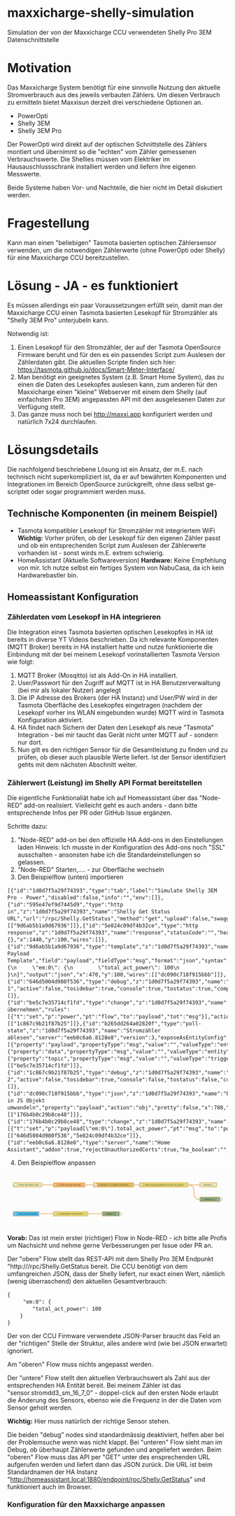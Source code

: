 # maxxicharge-shelly-simulation
Simulation der von der Maxxicharge CCU verwendeten Shelly Pro 3EM Datenschnittstelle 

# Motivation
Das Maxxicharge System benötigt für eine sinnvolle Nutzung den aktuelle Stromverbrauch 
aus des jeweils verbauten Zählers. Um diesen Verbrauch zu ermitteln bietet Maxxisun
derzeit drei verschiedene Optionen an.

- PowerOpti
- Shelly 3EM
- Shelly 3EM Pro

Der PowerOpti wird direkt auf der optischen Schnittstelle des Zählers montiert und
übernimmt so die "echten" vom Zähler gemessenen Verbrauchswerte. Die Shellies müssen vom Elektriker im Hausauschlussschrank
installiert werden und liefern ihre eigenen Messwerte.

Beide Systeme haben Vor- und Nachteile, die hier nicht im Detail diskutiert werden.

# Fragestellung
Kann man einen "beliebigen" Tasmota basierten optischen Zählersensor verwenden, um die 
notwendigen Zählerwerte (ohne PowerOpti oder Shelly) für eine Maxxicharge CCU bereitzustellen.

# Lösung - JA - es funktioniert
Es müssen allerdings ein paar Voraussetzungen erfüllt sein, damit man der Maxxicharge CCU
einen Tasmota basierten Lesekopf für Stromzähler als "Shelly 3EM Pro" unterjubeln kann.

Notwendig ist:
1. Einen Lesekopf für den Stromzähler, der auf der Tasmota OpenSource Firmware beruht und
   für den es ein passendes Script zum Auslesen der Zählerdaten gibt.
   Die aktuellen Scripte finden sich hier: https://tasmota.github.io/docs/Smart-Meter-Interface/
2. Man benötigt ein geeignetes System (z.B. Smart Home System), das zu einen die Daten
   des Lesekopfes auslesen kann, zum anderen für den Maxxicharge einen "kleine" Webserver
   mit einem dem Shelly (auf einfachsten Pro 3EM) angepassten API mit den ausgelesenen Daten
   zur Verfügung stellt.
3. Das ganze muss noch bei http://maxxi.app konfiguriert werden und natürlich 7x24 durchlaufen.

# Lösungsdetails
Die nachfolgend beschriebene Lösung ist ein Ansatz, der m.E. nach technisch nicht superkompliziert
ist, da er auf bewährten Komponenten und Integrationen im Bereich OpenSource zurückgreift, ohne
dass selbst ge-scriptet oder sogar programmiert werden muss.

## Technische Komponenten (in meinem Beispiel)
- Tasmota kompatibler Lesekopf für Stromzähler mit integriertem WiFi
  **Wichtig:** Vorher prüfen, ob der Lesekopf für den eigenen Zähler passt und ob ein entsprechenden Script
  zum Auslesen der Zählerwerte vorhanden ist - sonst wirds m.E. extrem schwierig.
- HomeAssistant (Aktuelle Softwareversion)
  **Hardware:** Keine Empfehlung von mir. Ich nutze selbst ein fertiges System von NabuCasa, da ich kein
  Hardwarebastler bin.

## Homeassistant Konfiguration

### Zählerdaten vom Lesekopf in HA integrieren

Die Integration eines Tasmota basierten optischen Lesekopfes in HA ist bereits in diverse YT Videos
beschrieben. Da ich relevante Komponenten (MQTT Broker) bereits in HA installiert hatte und nutze
funktionierte die Einbindung mit der bei meinem Lesekopf vorinstallierten Tasmota Version wie folgt:

1. MQTT Broker (Mosqitto) ist als Add-On in HA installiert.
2. User/Passwort für den Zugriff auf MQTT ist in HA Benutzerverwaltung (bei mir als lokaler Nutzer) angelegt
3. Die IP Adresse des Brokers (der HA Instanz) und User/PW wird in der Tasmota Oberfläche des Lesekopfes
   eingetragen (nachdem der Lesekopf vorher ins WLAN eingebunden wurde)
   MQTT wird in Tasmota Konfiguration aktiviert.
5. HA findet nach Sichern der Daten den Lesekopf als neue "Tasmota" Integration - bei mir taucht das Gerät
   nicht unter MQTT auf - sondern nur dort.
6. Nun gilt es den richtigen Sensor für die Gesamtleistung zu finden und zu prüfen, ob dieser auch plausible
   Werte liefert. Ist der Sensor identifiziert gehts mit dem nächsten Abschnitt weiter.

### Zählerwert (Leistung) im Shelly API Format bereitstellen

Die eigentliche Funktionaliät habe ich auf Homeassistant über das "Node-RED" add-on realisiert. Vielleicht
geht es auch anders - dann bitte entsprechende Infos per PR oder GitHub Issue ergänzen.

Schritte dazu:
1. "Node-RED" add-on bei den offizielle HA Add-ons in den Einstellungen laden
   Hinweis: Ich musste in der Konfiguration des Add-ons noch "SSL" ausschalten - ansonsten habe ich
   die Standardeinstellungen so gelassen.
2. "Node-RED" Starten,.... - zur Oberfläche wechseln
3. Den Beispielflow (unten) importieren

```
[{"id":"1d0d7f5a29f74393","type":"tab","label":"Simulate Shelly 3EM Pro - Power","disabled":false,"info":"","env":[]},{"id":"595e47ef9d7445d9","type":"http in","z":"1d0d7f5a29f74393","name":"Shelly Get Status URL","url":"/rpc/Shelly.GetStatus","method":"get","upload":false,"swaggerDoc":"","x":180,"y":100,"wires":[["9d6ab5b1a9d67936"]]},{"id":"5e824c09df4b32ce","type":"http response","z":"1d0d7f5a29f74393","name":"response","statusCode":"","headers":{},"x":1440,"y":100,"wires":[]},{"id":"9d6ab5b1a9d67936","type":"template","z":"1d0d7f5a29f74393","name":"JSON Payload Template","field":"payload","fieldType":"msg","format":"json","syntax":"mustache","template":"{\n     \"em:0\": {\n        \"total_act_power\": 100\n    }\n}","output":"json","x":470,"y":100,"wires":[["dc090c718f915bbb"]]},{"id":"646d5004d980f536","type":"debug","z":"1d0d7f5a29f74393","name":"debug 1","active":false,"tosidebar":true,"console":true,"tostatus":true,"complete":"payload","targetType":"msg","statusVal":"payload","statusType":"auto","x":1450,"y":200,"wires":[]},{"id":"be5c7e35714cf1fd","type":"change","z":"1d0d7f5a29f74393","name":"Leistungswert übernehmen","rules":[{"t":"set","p":"power","pt":"flow","to":"payload","tot":"msg"}],"action":"","property":"","from":"","to":"","reg":false,"x":480,"y":300,"wires":[["1c867c9b21f87b25"]]},{"id":"b265dd264a02820f","type":"poll-state","z":"1d0d7f5a29f74393","name":"Stromzähler ablesen","server":"eeb0c6a6.8128e8","version":3,"exposeAsEntityConfig":"","updateInterval":"1","updateIntervalType":"num","updateIntervalUnits":"seconds","outputInitially":false,"outputOnChanged":false,"entityId":"sensor.stromdd3_sm_16_7_0","stateType":"num","ifState":"","ifStateType":"str","ifStateOperator":"is","outputs":1,"outputProperties":[{"property":"payload","propertyType":"msg","value":"","valueType":"entityState"},{"property":"data","propertyType":"msg","value":"","valueType":"entity"},{"property":"topic","propertyType":"msg","value":"","valueType":"triggerId"}],"x":170,"y":300,"wires":[["be5c7e35714cf1fd"]]},{"id":"1c867c9b21f87b25","type":"debug","z":"1d0d7f5a29f74393","name":"debug 2","active":false,"tosidebar":true,"console":false,"tostatus":false,"complete":"false","statusVal":"","statusType":"auto","x":760,"y":300,"wires":[]},{"id":"dc090c718f915bbb","type":"json","z":"1d0d7f5a29f74393","name":"Payload in JS Objekt umwandeln","property":"payload","action":"obj","pretty":false,"x":780,"y":100,"wires":[["176b4b0c29b8ce48"]]},{"id":"176b4b0c29b8ce48","type":"change","z":"1d0d7f5a29f74393","name":"","rules":[{"t":"set","p":"payload[\"em:0\"].total_act_power","pt":"msg","to":"power","tot":"flow"}],"action":"","property":"","from":"","to":"","reg":false,"x":1130,"y":100,"wires":[["646d5004d980f536","5e824c09df4b32ce"]]},{"id":"eeb0c6a6.8128e8","type":"server","name":"Home Assistant","addon":true,"rejectUnauthorizedCerts":true,"ha_boolean":"","connectionDelay":false,"cacheJson":false,"heartbeat":false,"heartbeatInterval":"","statusSeparator":"","enableGlobalContextStore":false}]
```
4. Den Beispielflow anpassen

![Test](Shelly-Simulation1.JPG)

**Vorab:** Das ist mein erster (richtiger) Flow in Node-RED - ich bitte alle Profis um Nachsicht und nehme gerne Verbesserungen per Issue oder PR an.

Der "obere" Flow stellt das REST-API mit dem Shelly Pro 3EM Endpunkt "http://<Shelly-IP>/rpc/Shelly.GetStatus bereit. Die CCU benötigt von dem umfangreichen JSON, dass der Shelly liefert, nur exact einen Wert, nämlich (wenig überraschend) den aktuellen Gesamtverbrauch:
```
{
     "em:0": {
        "total_act_power": 100
    }
}
```
Der von der CCU Firmware verwendete JSON-Parser braucht das Feld an der "richtigen" Stelle der Struktur, alles andere wird (wie bei JSON erwartet) ignoriert.

Am "oberen" Flow muss nichts angepasst werden. 

Der "untere" Flow stellt den aktuellen Verbrauchswert als Zahl aus der entsprechenden HA Entität bereit. Bei meinem Zähler ist das "sensor.stromdd3_sm_16_7_0" - doppel-click auf den ersten Node erlaubt die Änderung des Sensors, ebenso wie die Frequenz in der die Daten vom Sensor geholt werden. 

**Wichtig:** Hier muss natürlich der richtige Sensor stehen.

Die beiden "debug" nodes sind standardmässig deaktiviert, helfen aber bei der Problemsuche wenn was nicht klappt. Bei "unteren" Flow sieht man im Debug, ob überhaupt Zählerwerte gefunden und angeliefert werden. Beim "oberen" Flow muss das API per "GET" unter des ensprechenden URL aufgerufen werden und liefert dann das JSON zurück.
Die URL ist beim Standardnamen der HA Instanz "http://homeassistant.local:1880/endpoint/rpc/Shelly.GetStatus" und funktioniert auch im Browser.

### Konfiguration für den Maxxicharge anpassen







